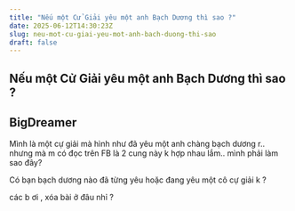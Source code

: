 ```yaml
---
title: "Nếu một Cử Giải yêu một anh Bạch Dương thì sao ?"
date: 2025-06-12T14:30:23Z
slug: neu-mot-cu-giai-yeu-mot-anh-bach-duong-thi-sao
draft: false
---
```


## Nếu một Cử Giải yêu một anh Bạch Dương thì sao ?

## BigDreamer

Mình là một cự giải mà hình như đã yêu một anh chàng bạch dương r..
nhưng mà m có đọc trên FB là 2 cung này k hợp nhau lắm..
mình phải làm sao đây?
 
Có bạn bạch dương nào đã từng yêu hoặc đang yêu một cô cự giải k ?
 
các b ơi , xóa bài ở đâu nhỉ ?